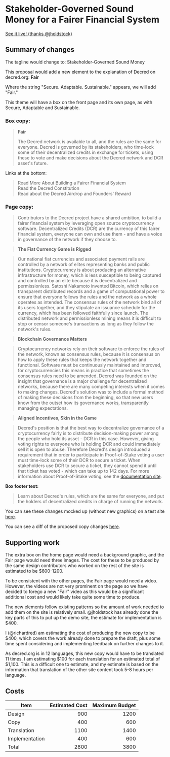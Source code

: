 # Stakeholder-Governed Sound Money for a Fairer Financial System

[See it live! (thanks @jholdstock)](https://dcrweb.jamieholdstock.com/)

## Summary of changes

The tagline would change to: Stakeholder-Governed Sound Money

This proposal would add a new element to the explanation of Decred on decred.org: **Fair**

Where the string "Secure. Adaptable. Sustainable." appears, we will add "Fair."

This theme will have a box on the front page and its own page, as with Secure, Adaptable and Sustainable.

### Box copy:

> **Fair**
> 
> The Decred network is available to all, and the rules are the same for everyone. Decred is governed by its stakeholders, who time-lock some of their decentralized credits in exchange for tickets, using these to vote and make decisions about the Decred network and DCR asset's future.

Links at the bottom:

> Read More About Building a Fairer Financial System  
> Read the Decred Constitution  
> Read about the Decred Airdrop and Founders' Reward

### Page copy:

> Contributors to the Decred project have a shared ambition, to build a fairer financial system by leveraging open source cryptocurrency software. Decentralized Credits (DCR) are the currency of this fairer financial system, everyone can own and use them - and have a voice in governance of the network if they choose to.

> **The Fiat Currency Game is Rigged**

> Our national fiat currencies and associated payment rails are controlled by a network of elites representing banks and public institutions. Cryptocurrency is about producing an alternative infrastructure for money, which is less susceptible to being captured and controlled by an elite because it is decentralized and permissionless. Satoshi Nakamoto invented Bitcoin, which relies on transparent distributed records and a game of computational power to ensure that everyone follows the rules and the network as a whole operates as intended. The consensus rules of the network bind all of its users together, and they stipulate an issuance schedule for the currency, which has been followed faithfully since launch. The distributed network and permissionless mining means it is difficult to stop or censor someone's transactions as long as they follow the network's rules.

> **Blockchain Governance Matters**

> Cryptocurrency networks rely on their software to enforce the rules of the network, known as consensus rules, because it is consensus on how to apply these rules that keeps the network together and functional. Software must be continuously maintained and improved, for cryptocurrencies this means in practice that sometimes the consensus rules need to be amended. Decred was founded on the insight that governance is a major challenge for decentralized networks, because there are many competing interests when it comes to making changes. Decred's solution was to include a formal method of making these decisions from the beginning, so that new users know from the outset how its governance works, transparently managing expectations.

> **Aligned Incentives, Skin in the Game**

> Decred's position is that the best way to decentralize governance of a cryptocurrency fairly is to distribute decision-making power among the people who hold its asset - DCR in this case. However, giving voting rights to everyone who is holding DCR and could immediately sell it is open to abuse. Therefore Decred's design introduced a requirement that in order to participate in Proof-of-Stake voting a user must time-lock some of their DCR to secure a ticket. When stakeholders use DCR to secure a ticket, they cannot spend it until that ticket has voted - which can take up to 142 days. For more information about Proof-of-Stake voting, see the [documentation site](https://docs.decred.org/proof-of-stake/overview/).

**Box footer text:**

> Learn about Decred's rules, which are the same for everyone, and put the holders of decentralized credits in charge of running the network.

You can see these changes mocked up (without new graphics) on a test site [here](https://dcrweb.jamieholdstock.com/).

You can see a diff of the proposed copy changes [here](https://github.com/decred/dcrweb/compare/master...jholdstock:fair?expand=1).

## Supporting work

The extra box on the home page would need a background graphic, and the Fair page would need three images. The cost for these to be produced by the same design contributors who worked on the rest of the site is estimated to be $600-1200.

To be consistent with the other pages, the Fair page would need a video. However, the videos are not very prominent on the page so we have decided to forego a new "Fair" video as this would be a significant additional cost and would likely take quite some time to produce.

The new elements follow existing patterns so the amount of work needed to add them on the site is relatively small. @jholdstock has already done the key parts of this to put up the demo site, the estimate for  implementation is $400.

I (@richardred) am estimating the cost of producing the new copy to be $400, which covers the work already done to prepare the draft, plus some time spent considering and implementing feedback on further changes to it.

As decred.org is in 12 languages, this new copy would have to be translated 11 times. I am estimating $100 for each translation for an estimated total of $1,100. This is a difficult one to estimate, and my estimate is based on the information that translation of the other site content took 5-8 hours per language.

## Costs

| Item           | Estimated Cost | Maximum Budget |
|----------------|---------------:|---------------:|
| Design         |            900 |           1200 |
| Copy           |            400 |            600 |
| Translation    |           1100 |           1400 |
| Implementation |            400 |            600 |
| Total          |           2800 |           3800 |
